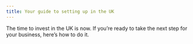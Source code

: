```yaml
---
title: Your guide to setting up in the UK
---
```


The time to invest in the UK is now. If you’re ready to take the next step for your business, here’s how to do it. 
